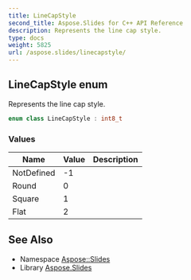 ```yaml
---
title: LineCapStyle
second_title: Aspose.Slides for C++ API Reference
description: Represents the line cap style.
type: docs
weight: 5825
url: /aspose.slides/linecapstyle/
---
```

## LineCapStyle enum


Represents the line cap style.

```cpp
enum class LineCapStyle : int8_t
```

### Values

| Name | Value | Description |
| --- | --- | --- |
| NotDefined | -1 |  |
| Round | 0 |  |
| Square | 1 |  |
| Flat | 2 |  |

## See Also

* Namespace [Aspose::Slides](../)
* Library [Aspose.Slides](../../)